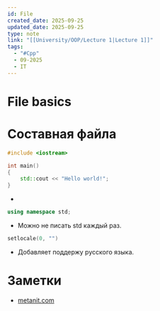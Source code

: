 ```yaml
---
id: File
created_date: 2025-09-25
updated_date: 2025-09-25
type: note
link: "[[University/OOP/Lecture 1|Lecture 1]]"
tags:
  - "#Cpp"
  - 09-2025
  - IT
---
```


# File basics
# Составная файла

```C++
#include <iostream>

int main()
{
    std::cout << "Hello world!";
}
```
- 

```C++
using namespace std;
```
- Можно не писать std каждый раз.

```C++
setlocale(0, "")
```
- Добавляет поддержу русского языка.


# Заметки  
- [metanit.com](https://metanit.com)